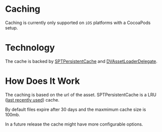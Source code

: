 # Caching

Caching is currently only supported on `iOS` platforms with a CocoaPods setup.

# Technology

The cache is backed by [SPTPersistentCache](https://github.com/spotify/SPTPersistentCache) and [DVAssetLoaderDelegate](https://github.com/vdugnist/DVAssetLoaderDelegate).

# How Does It Work

The caching is based on the url of the asset.
SPTPersistentCache is a LRU ([last recently used](https://en.wikipedia.org/wiki/Cache_replacement_policies#Least_recently_used_(LRU))) cache.

By default files expire after 30 days and the maxmimum cache size is 100mb.

In a future release the cache might have more configurable options.
